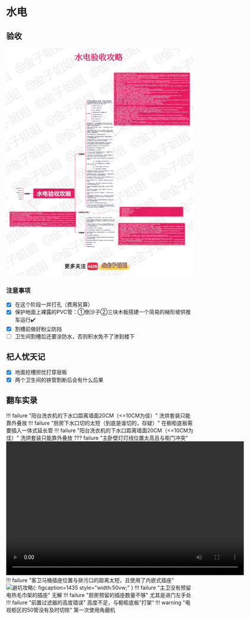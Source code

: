 # 水电

## 验收
![避坑攻略](images/水电验收.jpeg "水电验收")

### 注意事项
- [x] 在这个阶段一并打孔（费用另算）
- [x] 保护地面上裸露的PVC管：①倒沙子②三块木板搭建一个简易的梯形坡供推车运行✔️
- [x] 割槽前做好粉尘防挡
- [ ] 卫生间割槽后还要涂防水，否则积水免不了渗到楼下

## 杞人忧天记

- [x] 地面挖槽担忧打穿层板
- [x] 两个卫生间的铁管割断后会有什么后果

## 翻车实录
!!! failure "阳台洗衣机的下水口距离墙面20CM（<=10CM为佳）"
    洗烘套装只能靠外叠放
!!! failure "厨房下水口切的太短（到底是谁切的，存疑）"
    在橱柜底板需要插入一体式延长管
!!! failure "阳台洗衣机的下水口距离墙面20CM（<=10CM为佳）"
    洗烘套装只能靠外叠放
??? failure "主卧壁灯灯线位置太高且与柜门冲突"
    <video width="640" height="360" controls>
        <source src="../videos/壁灯.mp4" type="video/mp4">
    </video> 
!!! failure "客卫马桶插座位置与排污口的距离太短，且使用了内嵌式插座"
    ![避坑攻略](images/马桶插座.png "颜色讨论"){: figcaption=1435 style="width:50vw;" }
!!! failure "主卫没有预留电热毛巾架的插座"
    无解
!!! failure "厨房预留的插座数量不够"
    尤其是进门左手处
!!! failure "前置过滤器的高度错误"
    高度不足，与橱柜底板”打架“
!!! warning "电视柜区的50管没有及时切除"
    第一次使用角磨机
